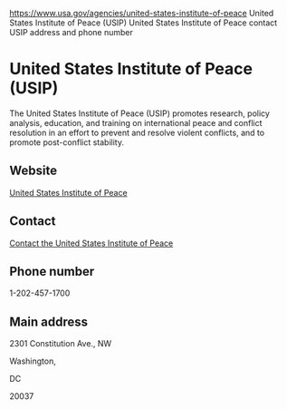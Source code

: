 

https://www.usa.gov/agencies/united-states-institute-of-peace
United States Institute of Peace (USIP)
United States Institute of Peace contact
USIP address and phone number

United States Institute of Peace
(USIP)
=======================================

The United States Institute of Peace (USIP) promotes research, policy analysis, education, and training on international peace and conflict resolution in an effort to prevent and resolve violent conflicts, and to promote post-conflict stability.

Website
-------

[United States Institute of Peace](http://www.usip.org/)

Contact
-------

[Contact the United States Institute of Peace](http://www.usip.org/contact)

Phone number
------------

1-202-457-1700

Main address
------------

2301 Constitution Ave., NW
  

Washington,

DC

20037
